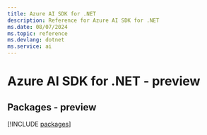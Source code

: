 ```yaml
---
title: Azure AI SDK for .NET
description: Reference for Azure AI SDK for .NET
ms.date: 08/07/2024
ms.topic: reference
ms.devlang: dotnet
ms.service: ai
---
```

# Azure AI SDK for .NET - preview
## Packages - preview
[!INCLUDE [packages](ai-index.md)]